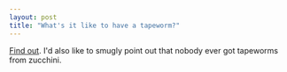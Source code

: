 ```yaml
---
layout: post
title: "What's it like to have a tapeworm?"
---
```




<a href="http://fray.com/drugs/worm/">Find out</a>. I'd also like to smugly point out that nobody ever got tapeworms from zucchini.



